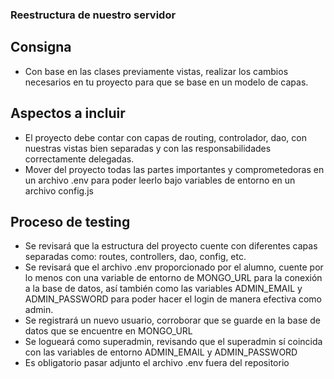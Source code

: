 ### Reestructura de nuestro servidor
## Consigna
- Con base en las clases previamente vistas, realizar los cambios necesarios en tu proyecto para que se base en un modelo de capas.
## Aspectos a incluir
- El proyecto debe contar con capas de routing, controlador, dao, con nuestras vistas bien separadas y con las responsabilidades correctamente delegadas.
- Mover del proyecto todas las partes importantes y comprometedoras en un archivo .env para poder leerlo bajo variables de entorno en un archivo config.js
## Proceso de testing
- Se revisará que la estructura del proyecto cuente con diferentes capas separadas como: routes, controllers, dao, config, etc.
- Se revisará que el archivo .env proporcionado por el alumno, cuente por lo menos con una variable de entorno de MONGO_URL para la conexión a la base de datos, así también como las variables ADMIN_EMAIL y ADMIN_PASSWORD para poder hacer el login de manera efectiva como admin.
- Se registrará un nuevo usuario, corroborar que se guarde en la base de datos que se encuentre en MONGO_URL
- Se logueará como superadmin, revisando que el superadmin sí coincida con las variables de entorno ADMIN_EMAIL y ADMIN_PASSWORD
- Es obligatorio pasar adjunto el archivo .env fuera del repositorio